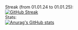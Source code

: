 Streak (from 01.01.24 to 01.01.25):<br>
[![GitHub Streak](https://streak-stats.demolab.com?user=1001bit&theme=transparent&hide_border=true&card_width=700)](https://git.io/streak-stats)
<br>Stats:<br>
[![Anurag's GitHub stats](https://github-readme-stats.vercel.app/api?username=1001bit&theme=dark)](https://github.com/anuraghazra/github-readme-stats)
